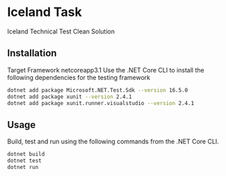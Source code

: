# Iceland Task

Iceland Technical Test Clean Solution

## Installation

Target Framework netcoreapp3.1
Use the .NET Core CLI to install the following dependencies for the testing framework

```bash
dotnet add package Microsoft.NET.Test.Sdk --version 16.5.0
dotnet add package xunit --version 2.4.1
dotnet add package xunit.runner.visualstudio --version 2.4.1
```

## Usage

Build, test and run using the following commands from the .NET Core CLI.

```bash
dotnet build
dotnet test
dotnet run
```
